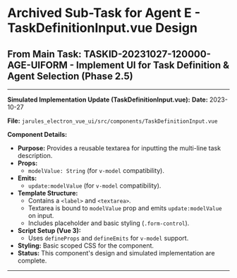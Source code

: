 # Archived Sub-Task for Agent E - TaskDefinitionInput.vue Design
## From Main Task: TASKID-20231027-120000-AGE-UIFORM - Implement UI for Task Definition & Agent Selection (Phase 2.5)

---
**Simulated Implementation Update (TaskDefinitionInput.vue):**
**Date:** 2023-10-27

**File:** `jarules_electron_vue_ui/src/components/TaskDefinitionInput.vue`

**Component Details:**
*   **Purpose:** Provides a reusable textarea for inputting the multi-line task description.
*   **Props:**
    *   `modelValue: String` (for `v-model` compatibility).
*   **Emits:**
    *   `update:modelValue` (for `v-model` compatibility).
*   **Template Structure:**
    *   Contains a `<label>` and `<textarea>`.
    *   Textarea is bound to `modelValue` prop and emits `update:modelValue` on input.
    *   Includes placeholder and basic styling (`.form-control`).
*   **Script Setup (Vue 3):**
    *   Uses `defineProps` and `defineEmits` for `v-model` support.
*   **Styling:** Basic scoped CSS for the component.
*   **Status:** This component's design and simulated implementation are complete.
---
